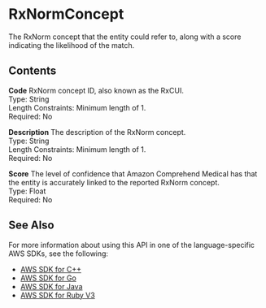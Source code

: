 # RxNormConcept<a name="API_medical_RxNormConcept"></a>

The RxNorm concept that the entity could refer to, along with a score indicating the likelihood of the match\.

## Contents<a name="API_medical_RxNormConcept_Contents"></a>

 **Code**   <a name="comprehend-Type-medical_RxNormConcept-Code"></a>
RxNorm concept ID, also known as the RxCUI\.  
Type: String  
Length Constraints: Minimum length of 1\.  
Required: No

 **Description**   <a name="comprehend-Type-medical_RxNormConcept-Description"></a>
The description of the RxNorm concept\.  
Type: String  
Length Constraints: Minimum length of 1\.  
Required: No

 **Score**   <a name="comprehend-Type-medical_RxNormConcept-Score"></a>
The level of confidence that Amazon Comprehend Medical has that the entity is accurately linked to the reported RxNorm concept\.  
Type: Float  
Required: No

## See Also<a name="API_medical_RxNormConcept_SeeAlso"></a>

For more information about using this API in one of the language\-specific AWS SDKs, see the following:
+  [AWS SDK for C\+\+](https://docs.aws.amazon.com/goto/SdkForCpp/comprehendmedical-2018-10-30/RxNormConcept) 
+  [AWS SDK for Go](https://docs.aws.amazon.com/goto/SdkForGoV1/comprehendmedical-2018-10-30/RxNormConcept) 
+  [AWS SDK for Java](https://docs.aws.amazon.com/goto/SdkForJava/comprehendmedical-2018-10-30/RxNormConcept) 
+  [AWS SDK for Ruby V3](https://docs.aws.amazon.com/goto/SdkForRubyV3/comprehendmedical-2018-10-30/RxNormConcept) 